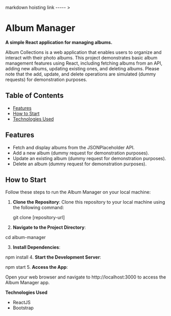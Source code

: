markdown
 hoisting link -----  >  
# Album Manager

**A simple React application for managing albums.**

Album Collections is a web application that enables users to organize and interact with their photo albums. This project demonstrates basic album management features using React, including fetching albums from an API, adding new albums, updating existing ones, and deleting albums. Please note that the add, update, and delete operations are simulated (dummy requests) for demonstration purposes.

## Table of Contents

- [Features](#features)
- [How to Start](#how-to-start)
- [Technologies Used](#technologies-used)


## Features

- Fetch and display albums from the JSONPlaceholder API.
- Add a new album (dummy request for demonstration purposes).
- Update an existing album (dummy request for demonstration purposes).
- Delete an album (dummy request for demonstration purposes).

## How to Start

Follow these steps to run the Album Manager on your local machine:

1. **Clone the Repository**:
   Clone this repository to your local machine using the following command:

   git clone [repository-url]
2. **Navigate to the Project Directory**:

  cd album-manager

3. **Install Dependencies**:

 npm install
4. **Start the Development Server**:

  npm start
5. **Access the App**:

Open your web browser and navigate to http://localhost:3000 to access the Album Manager app.

**Technologies Used**
- ReactJS
- Bootstrap




